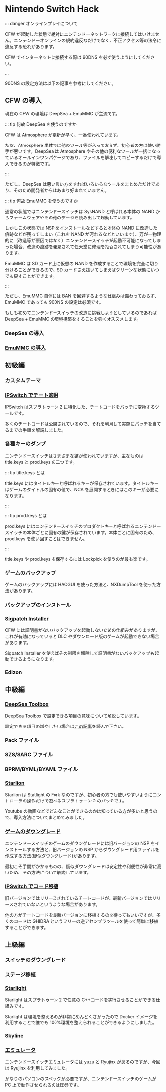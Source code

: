 # Nintendo Switch Hack

::: danger オンラインプレイについて

CFW が起動した状態で絶対にニンテンドーネットワークに接続してはいけません。ニンテンドーオンラインの規約違反なだけでなく、不正アクセス等の法令に違反する恐れがあります。

CFW でインターネットに接続する際は 90DNS を必ず使うようにしてください。

:::

90DNS の設定方法は以下の記事を参考にしてください。

## CFW の導入

現在の CFW の環境は DeepSea + EmuMMC が主流です。

::: tip 何故 DeepSea を使うのですか

CFW は Atmosphere が更新が早く、一番使われています。

ただ、Atmosphere 単体では他のツール等が入っておらず、初心者の方は使い勝手が悪いです。DeepSea は Atmosphere やその他の便利なツールが一括になっているオールインワンパケージであり、ファイルを解凍してコピーするだけで導入できるのが特徴です。

:::

ただし、DeepSea は悪い言い方をすればいろいろなツールをまとめただけであり、そのため開発者からはあまり好まれていません。

::: tip 何故 EmuMMC を使うのですか

通常の状態ではニンテンドースイッチは SysNAND と呼ばれる本体の NAND からファームウェアやその他のデータを読み出して起動しています。

しかしこの状態では NSP をインストールなどすると本体の NAND に改造した痕跡などが残ってしまい（これを NAND が汚れるなどといいます）、万が一物理的に（改造等が原因ではなく）ニンテンドースイッチが起動不可能になってしまった場合、改造の痕跡を発見されて任天堂に修理を拒否されてしまう可能性があります。

EmuMMC は SD カード上に仮想の NAND を作成することで環境を完全に切り分けることができるので、SD カードさえ抜いてしまえばクリーンな状態にいつでも戻すことができます。

:::

ただし、EmuMMC 自体には BAN を回避するような仕組みは備わっておらず、EmuMMC であっても 90DNS の設定は必須です。

もしも初めてニンテンドースイッチの改造に挑戦しようとしているのであれば DeepSea + EmuMMC の環境構築をすることを強くオススメします。

### DeepSea の導入

### [EmuMMC の導入](https://tkgstrator.work/posts/2021/10/01/emummc.html)

## 初級編

### カスタムテーマ

### [IPSwitch でチート適用](posts/2019/04/01/ipswitch.html)

IPSwitch はスプラトゥーン 2 に特化した、チートコードをパッチに変換するツールです。

多くのチートコードは公開されているので、それを利用して実際にパッチを当てるまでの手順を解説しました。

### 各種キーのダンプ

ニンテンドースイッチはさまざまな鍵が使われていますが、主なものは title.keys と prod.keys の二つです。

::: tip title.keys とは

title.keys にはタイトルキーと呼ばれるキーが保存されています。タイトルキーはゲームのタイトルの固有の値で、NCA を展開するときにはこのキーが必要になります。

:::

::: tip prod.keys とは

prod.keys にはニンテンドースイッチのプロダクトキーと呼ばれるニンテンドースイッチの本体ごとに固有の鍵が保存されています。本体ごとに固有のため、prod.keys を使い回すことはできません。

:::

title.keys や prod.keys を保存するには Lockpick を使うのが最も楽です。

### ゲームのバックアップ

ゲームのバックアップには HACGUI を使った方法と、NXDumpTool を使った方法があります。

### バックアップのインストール

### [Sigpatch Installer](/posts/2021/06/10/nosigpatch.html)

CFW には証明書がないバックアップを起動しないための仕組みがありますが、これが有効になっていると DLC やダウンロード版のゲームが起動できない場合があります。

Sigpatch Installer を使えばその制限を解除して証明書がないバックアップも起動できるようになります。

### Edizon

## 中級編

### [DeepSea Toolbox](/posts/2020/06/19/hekatetoolbox.html)

DeepSea Toolbox で設定できる項目の意味について解説しています。

設定できる項目の増やしたい場合は[この記事](/posts/2020/06/19/hekatetoolbox.html)を読んで下さい。

### Pack ファイル

### SZS/SARC ファイル

### BPRM/BYML/BYAML ファイル

### [Starlion](/posts/2020/11/01/starlion.html)

Starlion は Statlight の Fork なのですが、初心者の方でも使いやすいようにコントローラの操作だけで遊べるスプラトゥーン 2 のパッチです。

Youtube の動画などでどんなことができるのかは知っている方が多いと思うので、導入方法についてまとめてみました。

### [ゲームのダウングレード](/posts/2021/01/06/pseudodowngrade.html)

ニンテンドースイッチのゲームのダウングレードには旧バージョンの NSP をインストールする方法と、旧バージョンの NSP からダウングレード用ファイルを作成する方法(疑似ダウングレード)があります。

最初こそ手間がかかるものの、疑似ダウングレードは安定性や利便性が非常に高いため、その方法について解説しています。

### [IPSwitch でコード移植](/posts/2020/04/20/ghidra.html)

旧バージョンではリリースされているチートコードが、最新バージョンではリリースされていないというような場合があります。

他の方がチートコードを最新バージョンに移植するのを待ってもいいですが、多くのコードは GHIDRA というフリーの逆アセンブラツールを使って簡単に移植することができます。

## 上級編

### スイッチのダウングレード

### ステージ移植

### [Starlight](/posts/2020/05/19/starlight.html)

Starlight はスプラトゥーン 2 で任意の C++コードを実行させることができる仕組みです。

Starlight は環境を整えるのが非常にめんどくさかったので Docker イメージを利用することで誰でも 100%環境を整えられることができるようにしました。

### Skyline

### [エミュレータ](/posts/2021/02/02/ryujinx.html)

ニンテンドースイッチエミュレータには yuzu と Ryujinx があるのですが、今回は Ryujinx を利用してみました。

かなりのパソコンのスペックが必要ですが、ニンテンドースイッチのゲームが PC 上で動作させられるのは圧巻です。
